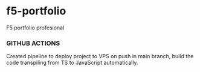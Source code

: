 # f5-portfolio
F5 portfolio profesional

### GITHUB ACTIONS

Created pipeline to deploy project to VPS on push in main branch, build the code transpiling from TS to JavaScript automatically.  